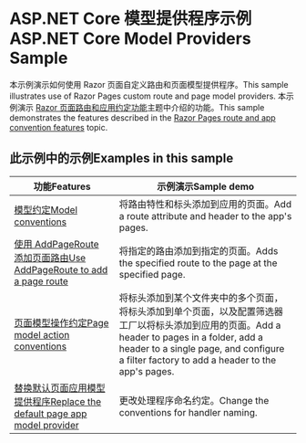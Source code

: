 # <a name="aspnet-core-model-providers-sample"></a><span data-ttu-id="66d0c-101">ASP.NET Core 模型提供程序示例</span><span class="sxs-lookup"><span data-stu-id="66d0c-101">ASP.NET Core Model Providers Sample</span></span>

<span data-ttu-id="66d0c-102">本示例演示如何使用 Razor 页面自定义路由和页面模型提供程序。</span><span class="sxs-lookup"><span data-stu-id="66d0c-102">This sample illustrates use of Razor Pages custom route and page model providers.</span></span> <span data-ttu-id="66d0c-103">本示例演示 [Razor 页面路由和应用约定功能](https://docs.microsoft.com/aspnet/core/mvc/razor-pages/razor-pages-convention-features)主题中介绍的功能。</span><span class="sxs-lookup"><span data-stu-id="66d0c-103">This sample demonstrates the features described in the [Razor Pages route and app convention features](https://docs.microsoft.com/aspnet/core/mvc/razor-pages/razor-pages-convention-features) topic.</span></span>

## <a name="examples-in-this-sample"></a><span data-ttu-id="66d0c-104">此示例中的示例</span><span class="sxs-lookup"><span data-stu-id="66d0c-104">Examples in this sample</span></span>

| <span data-ttu-id="66d0c-105">功能</span><span class="sxs-lookup"><span data-stu-id="66d0c-105">Features</span></span> | <span data-ttu-id="66d0c-106">示例演示</span><span class="sxs-lookup"><span data-stu-id="66d0c-106">Sample demo</span></span> |
| -------- | ----------- |
| [<span data-ttu-id="66d0c-107">模型约定</span><span class="sxs-lookup"><span data-stu-id="66d0c-107">Model conventions</span></span>](https://docs.microsoft.com/aspnet/core/mvc/razor-pages/razor-pages-convention-features#model-conventions) | <span data-ttu-id="66d0c-108">将路由特性和标头添加到应用的页面。</span><span class="sxs-lookup"><span data-stu-id="66d0c-108">Add a route attribute and header to the app's pages.</span></span> |
| [<span data-ttu-id="66d0c-109">使用 AddPageRoute 添加页面路由</span><span class="sxs-lookup"><span data-stu-id="66d0c-109">Use AddPageRoute to add a page route</span></span>](https://docs.microsoft.com/aspnet/core/mvc/razor-pages/razor-pages-convention-features#configure-a-page-route) | <span data-ttu-id="66d0c-110">将指定的路由添加到指定的页面。</span><span class="sxs-lookup"><span data-stu-id="66d0c-110">Adds the specified route to the page at the specified page.</span></span> |
| [<span data-ttu-id="66d0c-111">页面模型操作约定</span><span class="sxs-lookup"><span data-stu-id="66d0c-111">Page model action conventions</span></span>](https://docs.microsoft.com/aspnet/core/mvc/razor-pages/razor-pages-convention-features#page-model-action-conventions) | <span data-ttu-id="66d0c-112">将标头添加到某个文件夹中的多个页面，将标头添加到单个页面，以及配置筛选器工厂以将标头添加到应用的页面。</span><span class="sxs-lookup"><span data-stu-id="66d0c-112">Add a header to pages in a folder, add a header to a single page, and configure a filter factory to add a header to the app's pages.</span></span> |
| [<span data-ttu-id="66d0c-113">替换默认页面应用模型提供程序</span><span class="sxs-lookup"><span data-stu-id="66d0c-113">Replace the default page app model provider</span></span>](https://docs.microsoft.com/aspnet/core/mvc/razor-pages/razor-pages-convention-features#replace-the-default-page-app-model-provider) | <span data-ttu-id="66d0c-114">更改处理程序命名约定。</span><span class="sxs-lookup"><span data-stu-id="66d0c-114">Change the conventions for handler naming.</span></span> |
